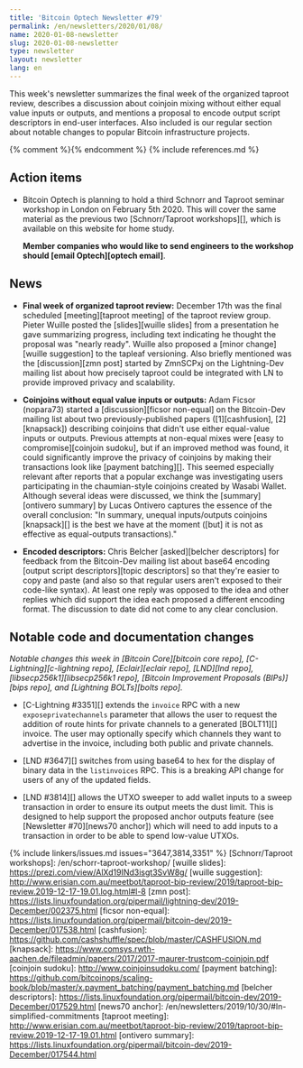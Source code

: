 ```yaml
---
title: 'Bitcoin Optech Newsletter #79'
permalink: /en/newsletters/2020/01/08/
name: 2020-01-08-newsletter
slug: 2020-01-08-newsletter
type: newsletter
layout: newsletter
lang: en
---
```

This week's newsletter summarizes the final week of the organized
taproot review, describes a discussion about coinjoin mixing without
either equal value inputs or outputs, and mentions a proposal to encode
output script descriptors in end-user interfaces.  Also included is our
regular section about notable changes to popular Bitcoin infrastructure
projects.

{% comment %}<!-- include references.md below the fold but above any Jekyll/Liquid variables-->{% endcomment %}
{% include references.md %}

## Action items

- Bitcoin Optech is planning to hold a third Schnorr and Taproot
  seminar workshop in London on February 5th 2020. This will cover
  the same material as the previous two [Schnorr/Taproot workshops][],
  which is available on this website for home study.

  **Member companies who would like to send engineers to the workshop should
  [email Optech][optech email]**.

## News

- **Final week of organized taproot review:** December 17th was the
  final scheduled [meeting][taproot meeting] of the taproot review
  group.  Pieter Wuille posted the [slides][wuille slides] from a
  presentation he gave summarizing progress, including text indicating
  he thought the proposal was "nearly ready".  Wuille also proposed a
  [minor change][wuille suggestion] to the tapleaf versioning.  Also
  briefly mentioned was the [discussion][zmn post] started by ZmnSCPxj
  on the Lightning-Dev mailing list about how precisely taproot could be
  integrated with LN to provide improved privacy and scalability.

- **Coinjoins without equal value inputs or outputs:** Adam Ficsor
  (nopara73) started a [discussion][ficsor non-equal] on the Bitcoin-Dev
  mailing list about two previously-published papers ([1][cashfusion],
  [2][knapsack]) describing coinjoins that didn't use either equal-value
  inputs or outputs.  Previous attempts at non-equal mixes were [easy to
  compromise][coinjoin sudoku], but if an improved method was found, it
  could significantly improve the privacy of coinjoins by making their
  transactions look like [payment batching][].  This seemed especially
  relevant after reports that a popular exchange was investigating users
  participating in the chaumian-style coinjoins created by Wasabi
  Wallet.  Although several ideas were discussed, we think the [summary][ontivero summary]
  by Lucas Ontivero captures the essence of the overall conclusion: "In
  summary, unequal inputs/outputs coinjoins [knapsack][] is the best we
  have at the moment ([but] it is not as effective as equal-outputs
  transactions)."

- **Encoded descriptors:** Chris Belcher [asked][belcher descriptors]
  for feedback from the Bitcoin-Dev mailing list about base64 encoding
  [output script descriptors][topic descriptors] so that they're easier
  to copy and paste (and also so that regular users aren't exposed to
  their code-like syntax).  At least one reply was opposed to the idea
  and other replies which did support the idea each proposed a different
  encoding format.  The discussion to date did not come to any
  clear conclusion.

## Notable code and documentation changes

*Notable changes this week in [Bitcoin Core][bitcoin core repo],
[C-Lightning][c-lightning repo], [Eclair][eclair repo], [LND][lnd repo],
[libsecp256k1][libsecp256k1 repo], [Bitcoin Improvement Proposals
(BIPs)][bips repo], and [Lightning BOLTs][bolts repo].*

- [C-Lightning #3351][] extends the `invoice` RPC with a new
  `exposeprivatechannels` parameter that allows the user to request
  the addition of route hints for private channels to a generated [BOLT11][]
  invoice.  The user may optionally specify which channels they want to
  advertise in the invoice, including both public and private channels.

- [LND #3647][] switches from using base64 to hex for the display of
  binary data in the `listinvoices` RPC.  This is a breaking API change for users of any
  of the updated fields.

- [LND #3814][] allows the UTXO sweeper to add wallet inputs to a
  sweep transaction in order to ensure its output meets the dust limit.
  This is designed to help support the proposed anchor outputs feature
  (see [Newsletter #70][news70 anchor]) which will need to add inputs to
  a transaction in order to be able to spend low-value UTXOs.

{% include linkers/issues.md issues="3647,3814,3351" %}
[Schnorr/Taproot workshops]: /en/schorr-taproot-workshop/
[wuille slides]: https://prezi.com/view/AlXd19INd3isgt3SvW8g/
[wuille suggestion]: http://www.erisian.com.au/meetbot/taproot-bip-review/2019/taproot-bip-review.2019-12-17-19.01.log.html#l-8
[zmn post]: https://lists.linuxfoundation.org/pipermail/lightning-dev/2019-December/002375.html
[ficsor non-equal]: https://lists.linuxfoundation.org/pipermail/bitcoin-dev/2019-December/017538.html
[cashfusion]: https://github.com/cashshuffle/spec/blob/master/CASHFUSION.md
[knapsack]: https://www.comsys.rwth-aachen.de/fileadmin/papers/2017/2017-maurer-trustcom-coinjoin.pdf
[coinjoin sudoku]: http://www.coinjoinsudoku.com/
[payment batching]: https://github.com/bitcoinops/scaling-book/blob/master/x.payment_batching/payment_batching.md
[belcher descriptors]: https://lists.linuxfoundation.org/pipermail/bitcoin-dev/2019-December/017529.html
[news70 anchor]: /en/newsletters/2019/10/30/#ln-simplified-commitments
[taproot meeting]: http://www.erisian.com.au/meetbot/taproot-bip-review/2019/taproot-bip-review.2019-12-17-19.01.html
[ontivero summary]: https://lists.linuxfoundation.org/pipermail/bitcoin-dev/2019-December/017544.html
